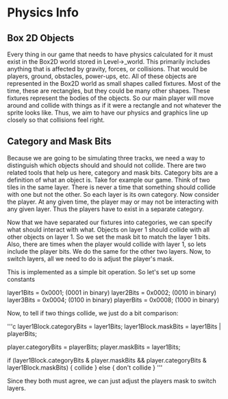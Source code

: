 # Physics Info

## Box 2D Objects

Every thing in our game that needs to have physics calculated for it must exist
in the Box2D world stored in Level->\_world. This primarily includes anything
that is affected by gravity, forces, or collisions. That would be players,
ground, obstacles, power-ups, etc. All of these objects are represented in the
Box2D world as small shapes called fixtures. Most of the time, these are
rectangles, but they could be many other shapes. These fixtures represent the
bodies of the objects. So our main player will move around and collide with
things as if it were a rectangle and not whatever the sprite looks like. Thus,
we aim to have our physics and graphics line up closely so that collisions
feel right.

## Category and Mask Bits

Because we are going to be simulating three tracks, we need a way to
distinguish which objects should and should not collide. There are two related
tools that help us here, category and mask bits. Category bits are a definition
of what an object is. Take for example our game. Think of two tiles in the same layer. There is never a time that something should collide with one but not the
other. So each layer is its own category. Now consider the player. At any given
time, the player may or may not be interacting with any given layer. Thus the
players have to exist in a separate category.

Now that we have separated our fixtures into categories, we can specify what
should interact with what. Objects on layer 1 should collide with all other
objects on layer 1. So we set the mask bit to match the layer 1 bits. Also,
there are times when the player would collide with layer 1, so lets include
the player bits. We do the same for the other two layers. Now, to switch
layers, all we need to do is adjust the player's mask.

This is implemented as a simple bit operation. So let's set up some constants

layer1Bits = 0x0001; (0001 in binary)
layer2Bits = 0x0002; (0010 in binary)
layer3Bits = 0x0004; (0100 in binary)
playerBits = 0x0008; (1000 in binary)

Now, to tell if two things collide, we just do a bit comparison:

'''c
layer1Block.categoryBits = layer1Bits;
layer1Block.maskBits = layer1Bits | playerBits;

player.categoryBits = playerBits;
player.maskBits = layer1Bits;

if (layer1Block.categoryBits & player.maskBits
    && player.categoryBits & layer1Block.maskBits) { 
  collide
} else {
  don't collide
}
'''

Since they both must agree, we can just adjust the players mask to switch
layers.
